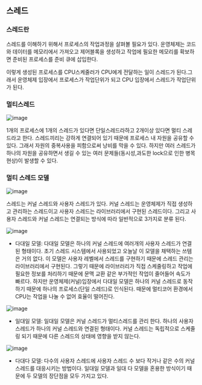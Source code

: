 ## 스레드

### **스레드란**


스레드를 이해하기 위해서 프로세스의 작업과정을 살펴볼 필요가 있다. 운영체제는 코드와 데이터를 메모리에서 가져오고 제어블록을 생성하고 작업에 필요한 메모리를 확보하면 준비된 프로세스를 준비 큐에 삽입한다.

이렇게 생성된 프로세스를 CPU스케줄러가 CPU에게 전달하는 일이 스레드가 된다.그래서 운영체제 입장에서 프로세스가 작업단위가 되고 CPU 입장에서 스레드가 작업단위가 된다.

### **멀티스레드**

![image](https://user-images.githubusercontent.com/51963264/190116446-7a8e7ff1-b9cc-4704-a030-b2b307c87dec.png)


1개의 프로세스에 1개의 스레드가 있다면 단일스레드라하고 2개이상 있다면 멀티 스레드라고 한다. 스레드끼리는 강하게 연결되어 있기 때문에 프로세스 내 자원을 공유할 수 있다. 그래서 자원의 중복사용을 피함으로써 낭비를 막을 수 있다. 하지만 여러 스레드가 하나의 자원을 공유하면서 생길 수 있는 여러 문제들(동시성,과도한 lock으로 인한 병목현상)이 발생할 수 있다.

### **멀티 스레드 모델**

![image](https://user-images.githubusercontent.com/51963264/190117787-a33e1ad9-024e-47d0-be57-2d02698aae22.png)


스레드는 커널 스레드와 사용자 스레드가 있다. 커널 스레드는 운영체제가 직접 생성하고 관리하는 스레드이고 사용자 스레드는 라이브러리에서 구현된 스레드이다. 그리고 사용자 스레드와 커널 스레드는 연결되는 방식에 따라 일반적으로 3가지로 분류 된다.

![image](https://user-images.githubusercontent.com/51963264/190119252-d26f02db-793b-4785-9eaa-ee65780c2ca9.png)

- 다대일 모델: 다대일 모델은 하나의 커널 스레드에 여러개의 사용자 스레드가 연결된 형태이다. 초기 스레드 시스템에서 사용되었고 오늘날 이 모델을 채택하는 쓰템은 거의 없다. 이 모델은 사용자 레벨에서 스레드를 구현하기 때문에 스레드 관리는 라이브러리에서 구현된다. 그렇기 때문에 라이브러리가 직접 스케줄링하고 작업에 필요한 정보를 처리하기 때문에 문맥 교환 같은 부가적인 작업이 줄어들어 속도가 빠르다. 하지만 운영체제(커널)입장에서 다대일 모델은 하나의 커널 스레드로 동작하기 때문에 하나의 프로세스(단일 스레드)로 인식된다. 때문에 멀티코어 환경에서 CPU는 작업을 나눌 수 없어 효율이 떨어진다.

![image](https://user-images.githubusercontent.com/51963264/190119755-977841ff-17ac-4e99-98cb-c6b023b5b6d3.png)

- 일대일 모델: 일대일 모델은 커널 스레드가 멀티스레드를 관리 한다. 하나의 사용자 스레드가 하나의 커널 스레드와 연결된 형태이다. 커널 스레드는 독립적으로 스케줄링 되기 때문에 다른 스레드의 상태에 영향을 받지 않는다.

![image](https://user-images.githubusercontent.com/51963264/190119966-5ecb0acb-ed80-4fec-8914-23e754227cfe.png)

- 다대다 모델: 다수의 사용자 스레드에 사용자 스레드 수 보다 작거나 같은 수의 커널 스레드를 대응시키는 방법이다. 일대일 모델과 일대 다 모델을 혼용한 방식이기 때문에 두 모델의 장단점을 모두 가지고 있다.


